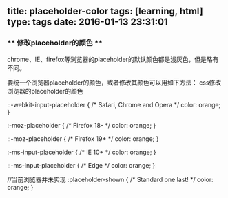 title: placeholder-color
tags: [learning, html]
type: tags
date: 2016-01-13 23:31:01
---
### ** 修改placeholder的颜色 **
chrome、IE、firefox等浏览器的placeholder的默认颜色都是浅灰色，但是略有不同。

要统一个浏览器placeholder的颜色，或者修改其颜色可以用如下方法：
css修改浏览器的placeholder的颜色

::-webkit-input-placeholder { /* Safari, Chrome and Opera */
  color: orange;
}

:-moz-placeholder { /* Firefox 18- */
  color: orange;
}

::-moz-placeholder { /* Firefox 19+ */
  color: orange;
}

:-ms-input-placeholder { /* IE 10+ */
  color: orange;
}

::-ms-input-placeholder { /* Edge */
  color: orange;
}

//当前浏览器并未实现
:placeholder-shown { /* Standard one last! */
  color: orange;
}